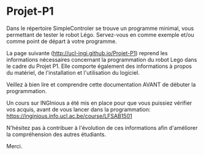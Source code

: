 # Projet-P1

Dans le répertoire SimpleControler se trouve un programme minimal, vous permettant de tester le robot Légo.
Servez-vous en comme exemple et/ou comme point de départ à votre programme.

La page suivante (http://ucl-ingi.github.io/Projet-P1) reprend les informations nécessaires concernant la programmation du robot Lego dans le cadre du Projet P1. Elle comporte également des informations à propos du matériel, de l'installation et l'utilisation du logiciel.
 
Veillez à bien lire et comprendre cette documentation AVANT de débuter la programmation.

Un cours sur INGInious a été mis en place pour que vous puissiez vérifier vos acquis, avant de vous lancer dans la programmation:
https://inginious.info.ucl.ac.be/course/LFSAB1501

N'hésitez pas à contribuer à l'évolution de ces informations afin d'améliorer la compréhension des autres étudiants.

Merci.
